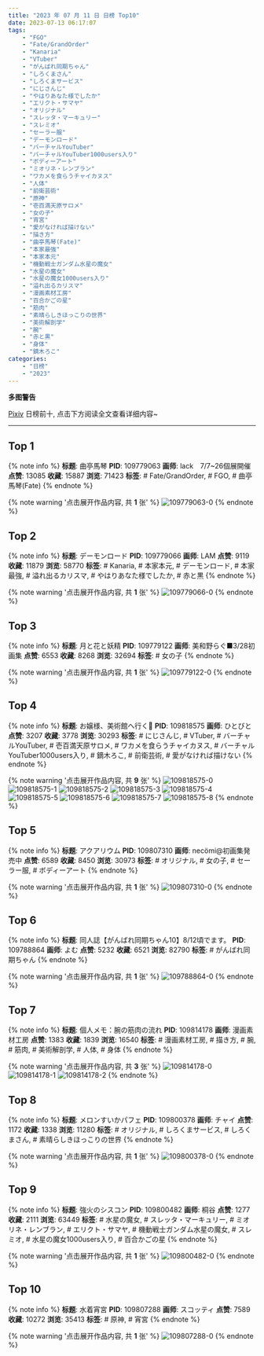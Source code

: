 ```yaml
---
title: "2023 年 07 月 11 日 日榜 Top10"
date: 2023-07-13 06:17:07
tags:
    - "FGO"
    - "Fate/GrandOrder"
    - "Kanaria"
    - "VTuber"
    - "がんばれ同期ちゃん"
    - "しろくまさん"
    - "しろくまサービス"
    - "にじさんじ"
    - "やはりあなた様でしたか"
    - "エリクト・サマヤ"
    - "オリジナル"
    - "スレッタ・マーキュリー"
    - "スレミオ"
    - "セーラー服"
    - "デーモンロード"
    - "バーチャルYouTuber"
    - "バーチャルYouTuber1000users入り"
    - "ボディーアート"
    - "ミオリネ・レンブラン"
    - "ワカメを食らうチャイカヌス"
    - "人体"
    - "前衛芸術"
    - "原神"
    - "壱百満天原サロメ"
    - "女の子"
    - "宵宮"
    - "愛がなければ描けない"
    - "描き方"
    - "曲亭馬琴(Fate)"
    - "本家最強"
    - "本家本元"
    - "機動戦士ガンダム水星の魔女"
    - "水星の魔女"
    - "水星の魔女1000users入り"
    - "溢れ出るカリスマ"
    - "漫画素材工房"
    - "百合かごの星"
    - "筋肉"
    - "素晴らしきほっこりの世界"
    - "美術解剖学"
    - "腕"
    - "赤と黒"
    - "身体"
    - "鏑木ろこ"
categories:
    - "日榜"
    - "2023"
---
```


<i class="fa fa-triangle-exclamation"></i>**多图警告**<i class="fa fa-triangle-exclamation"></i>

[Pixiv](https://www.pixiv.net/) 日榜前十, 点击下方阅读全文查看详细内容~

<!-- more -->

---

## Top 1

{% note info %}
**标题**: 曲亭馬琴
**PID**: 109779063 **画师**: lack　7/7~26個展開催
**点赞**: 13085 **收藏**: 15887 **浏览**: 71423
**标签**: # Fate/GrandOrder, # FGO, # 曲亭馬琴(Fate)
{% endnote %}

{% note warning '点击展开作品内容, 共 **1** 张' %}
![109779063-0](https://i.pixiv.re/img-original/img/2023/07/10/00/00/36/109779063_p0.png)
{% endnote %}

## Top 2

{% note info %}
**标题**: デーモンロード
**PID**: 109779066 **画师**: LAM
**点赞**: 9119 **收藏**: 11879 **浏览**: 58770
**标签**: # Kanaria, # 本家本元, # デーモンロード, # 本家最強, # 溢れ出るカリスマ, # やはりあなた様でしたか, # 赤と黒
{% endnote %}

{% note warning '点击展开作品内容, 共 **1** 张' %}
![109779066-0](https://i.pixiv.re/img-original/img/2023/07/10/00/00/37/109779066_p0.png)
{% endnote %}

## Top 3

{% note info %}
**标题**: 月と花と妖精
**PID**: 109779122 **画师**: 美和野らぐ■3/28初画集
**点赞**: 6553 **收藏**: 8268 **浏览**: 32694
**标签**: # 女の子
{% endnote %}

{% note warning '点击展开作品内容, 共 **1** 张' %}
![109779122-0](https://i.pixiv.re/img-original/img/2023/07/10/00/00/54/109779122_p0.png)
{% endnote %}

## Top 4

{% note info %}
**标题**: お嬢様、美術館へ行く💯
**PID**: 109818575 **画师**: ひとびと
**点赞**: 3207 **收藏**: 3778 **浏览**: 30293
**标签**: # にじさんじ, # VTuber, # バーチャルYouTuber, # 壱百満天原サロメ, # ワカメを食らうチャイカヌス, # バーチャルYouTuber1000users入り, # 鏑木ろこ, # 前衛芸術, # 愛がなければ描けない
{% endnote %}

{% note warning '点击展开作品内容, 共 **9** 张' %}
![109818575-0](https://i.pixiv.re/img-original/img/2023/07/11/12/25/54/109818575_p0.png)
![109818575-1](https://i.pixiv.re/img-original/img/2023/07/11/12/25/54/109818575_p1.png)
![109818575-2](https://i.pixiv.re/img-original/img/2023/07/11/12/25/54/109818575_p2.png)
![109818575-3](https://i.pixiv.re/img-original/img/2023/07/11/12/25/54/109818575_p3.png)
![109818575-4](https://i.pixiv.re/img-original/img/2023/07/11/12/25/54/109818575_p4.png)
![109818575-5](https://i.pixiv.re/img-original/img/2023/07/11/12/25/54/109818575_p5.png)
![109818575-6](https://i.pixiv.re/img-original/img/2023/07/11/12/25/54/109818575_p6.png)
![109818575-7](https://i.pixiv.re/img-original/img/2023/07/11/12/25/54/109818575_p7.png)
![109818575-8](https://i.pixiv.re/img-original/img/2023/07/11/12/25/54/109818575_p8.png)
{% endnote %}

## Top 5

{% note info %}
**标题**: アクアリウム
**PID**: 109807310 **画师**: necömi@初画集発売中
**点赞**: 6589 **收藏**: 8450 **浏览**: 30973
**标签**: # オリジナル, # 女の子, # セーラー服, # ボディーアート
{% endnote %}

{% note warning '点击展开作品内容, 共 **1** 张' %}
![109807310-0](https://i.pixiv.re/img-original/img/2023/07/11/00/00/40/109807310_p0.png)
{% endnote %}

## Top 6

{% note info %}
**标题**: 同人誌【がんばれ同期ちゃん10】8/12頃でます。
**PID**: 109788864 **画师**: よむ
**点赞**: 5232 **收藏**: 6521 **浏览**: 82790
**标签**: # がんばれ同期ちゃん
{% endnote %}

{% note warning '点击展开作品内容, 共 **1** 张' %}
![109788864-0](https://i.pixiv.re/img-original/img/2023/07/10/10/08/32/109788864_p0.png)
{% endnote %}

## Top 7

{% note info %}
**标题**: 個人メモ：腕の筋肉の流れ
**PID**: 109814178 **画师**: 漫画素材工房
**点赞**: 1383 **收藏**: 1839 **浏览**: 16540
**标签**: # 漫画素材工房, # 描き方, # 腕, # 筋肉, # 美術解剖学, # 人体, # 身体
{% endnote %}

{% note warning '点击展开作品内容, 共 **3** 张' %}
![109814178-0](https://i.pixiv.re/img-original/img/2023/07/11/07/00/05/109814178_p0.jpg)
![109814178-1](https://i.pixiv.re/img-original/img/2023/07/11/07/00/05/109814178_p1.jpg)
![109814178-2](https://i.pixiv.re/img-original/img/2023/07/11/07/00/05/109814178_p2.jpg)
{% endnote %}

## Top 8

{% note info %}
**标题**: メロンすいかパフェ
**PID**: 109800378 **画师**: チャイ
**点赞**: 1172 **收藏**: 1338 **浏览**: 11280
**标签**: # オリジナル, # しろくまサービス, # しろくまさん, # 素晴らしきほっこりの世界
{% endnote %}

{% note warning '点击展开作品内容, 共 **1** 张' %}
![109800378-0](https://i.pixiv.re/img-original/img/2023/07/10/20/30/02/109800378_p0.png)
{% endnote %}

## Top 9

{% note info %}
**标题**: 強火のシスコン
**PID**: 109800482 **画师**: 桐谷
**点赞**: 1277 **收藏**: 2111 **浏览**: 63449
**标签**: # 水星の魔女, # スレッタ・マーキュリー, # ミオリネ・レンブラン, # エリクト・サマヤ, # 機動戦士ガンダム水星の魔女, # スレミオ, # 水星の魔女1000users入り, # 百合かごの星
{% endnote %}

{% note warning '点击展开作品内容, 共 **1** 张' %}
![109800482-0](https://i.pixiv.re/img-original/img/2023/07/10/20/32/49/109800482_p0.png)
{% endnote %}

## Top 10

{% note info %}
**标题**: 水着宵宮
**PID**: 109807288 **画师**: スコッティ
**点赞**: 7589 **收藏**: 10272 **浏览**: 35413
**标签**: # 原神, # 宵宮
{% endnote %}

{% note warning '点击展开作品内容, 共 **1** 张' %}
![109807288-0](https://i.pixiv.re/img-original/img/2023/07/11/00/00/33/109807288_p0.jpg)
{% endnote %}
